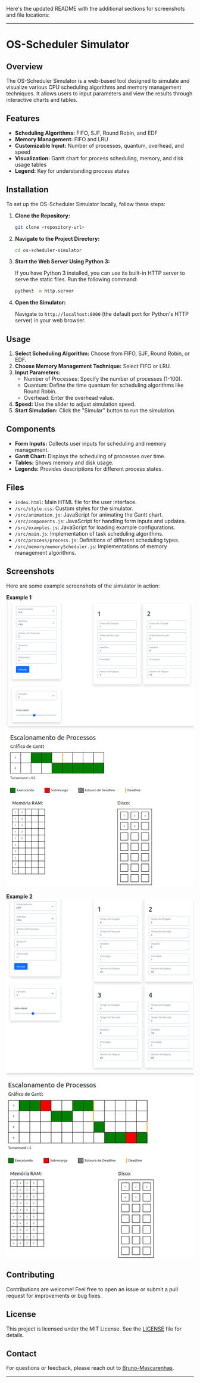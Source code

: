 Here's the updated README with the additional sections for screenshots and file locations:

---

# OS-Scheduler Simulator

## Overview

The OS-Scheduler Simulator is a web-based tool designed to simulate and visualize various CPU scheduling algorithms and memory management techniques. It allows users to input parameters and view the results through interactive charts and tables.

## Features

- **Scheduling Algorithms:** FIFO, SJF, Round Robin, and EDF
- **Memory Management:** FIFO and LRU
- **Customizable Input:** Number of processes, quantum, overhead, and speed
- **Visualization:** Gantt chart for process scheduling, memory, and disk usage tables
- **Legend:** Key for understanding process states

## Installation

To set up the OS-Scheduler Simulator locally, follow these steps:

1. **Clone the Repository:**

   ```bash
   git clone <repository-url>
   ```

2. **Navigate to the Project Directory:**

   ```bash
   cd os-scheduler-simulator
   ```

3. **Start the Web Server Using Python 3:**

   If you have Python 3 installed, you can use its built-in HTTP server to serve the static files. Run the following command:

   ```bash
   python3 -m http.server
   ```

4. **Open the Simulator:**

   Navigate to `http://localhost:8000` (the default port for Python's HTTP server) in your web browser.

## Usage

1. **Select Scheduling Algorithm:** Choose from FIFO, SJF, Round Robin, or EDF.
2. **Choose Memory Management Technique:** Select FIFO or LRU.
3. **Input Parameters:**
   - Number of Processes: Specify the number of processes (1-100).
   - Quantum: Define the time quantum for scheduling algorithms like Round Robin.
   - Overhead: Enter the overhead value.
4. **Speed:** Use the slider to adjust simulation speed.
5. **Start Simulation:** Click the "Simular" button to run the simulation.

## Components

- **Form Inputs:** Collects user inputs for scheduling and memory management.
- **Gantt Chart:** Displays the scheduling of processes over time.
- **Tables:** Shows memory and disk usage.
- **Legends:** Provides descriptions for different process states.

## Files

- `index.html`: Main HTML file for the user interface.
- `/src/style.css`: Custom styles for the simulator.
- `/src/animation.js`: JavaScript for animating the Gantt chart.
- `/src/components.js`: JavaScript for handling form inputs and updates.
- `/src/examples.js`: JavaScript for loading example configurations.
- `/src/main.js`: Implementation of task scheduling algorithms.
- `/src/process/process.js`: Definitions of different scheduling types.
- `/src/memory/memoryScheduler.js`: Implementations of memory management algorithms.

## Screenshots

Here are some example screenshots of the simulator in action:

**Example 1 <br>**
   ![Example 1](examples/example1.png)

**Example 2 <br>**
   ![Example 2](examples/example2.png)

## Contributing

Contributions are welcome! Feel free to open an issue or submit a pull request for improvements or bug fixes.

## License

This project is licensed under the MIT License. See the [LICENSE](LICENSE) file for details.

## Contact

For questions or feedback, please reach out to [Bruno-Mascarenhas](mailto:brunomasck@gmail.com).

---